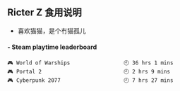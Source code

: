 ## Ricter Z 食用说明
- 喜欢猫猫，是个冇猫孤儿

<!-- steam-box start -->
#### - Steam playtime leaderboard
```text
🎮 World of Warships                 🕘 36 hrs 1 mins
🎮 Portal 2                          🕘 2 hrs 9 mins
🎮 Cyberpunk 2077                    🕘 7 hrs 27 mins
```
<!-- Powered by https://github.com/YouEclipse/steam-box . -->
<!-- steam-box end -->
